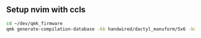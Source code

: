 ## Setup nvim with ccls 
```bash
cd ~/dev/qmk_firmware
qmk generate-compilation-database -kb handwired/dactyl_manuform/5x6 -km colemak-dh
```
